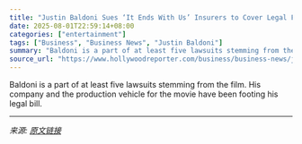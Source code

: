 ```yaml
---
title: "Justin Baldoni Sues ‘It Ends With Us’ Insurers to Cover Legal Fees"
date: 2025-08-01T22:59:14+08:00
categories: ["entertainment"]
tags: ["Business", "Business News", "Justin Baldoni"]
summary: "Baldoni is a part of at least five lawsuits stemming from the film. His company and the production vehicle for the movie have been footing his legal bill."
source_url: "https://www.hollywoodreporter.com/business/business-news/justin-baldoni-sues-it-ends-with-us-insurers-1236336154/"
---
```


Baldoni is a part of at least five lawsuits stemming from the film. His company and the production vehicle for the movie have been footing his legal bill.

---

*来源: [原文链接](https://www.hollywoodreporter.com/business/business-news/justin-baldoni-sues-it-ends-with-us-insurers-1236336154/)*
